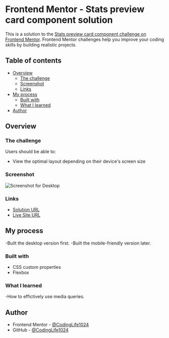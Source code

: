 # Frontend Mentor - Stats preview card component solution

This is a solution to the [Stats preview card component challenge on Frontend Mentor](https://www.frontendmentor.io/challenges/stats-preview-card-component-8JqbgoU62). Frontend Mentor challenges help you improve your coding skills by building realistic projects. 

## Table of contents

- [Overview](#overview)
  - [The challenge](#the-challenge)
  - [Screenshot](#screenshot)
  - [Links](#links)
- [My process](#my-process)
  - [Built with](#built-with)
  - [What I learned](#what-i-learned)
- [Author](#author)

## Overview

### The challenge

Users should be able to:
- View the optimal layout depending on their device's screen size

### Screenshot

![Screenshot for Desktop](https://github.com/CodingLife1024/StatsPreviewCard/blob/main/design/ScreenShot.png)

### Links

- [Solution URL](https://github.com/CodingLife1024/StatsPreviewCard)
- [Live Site URL](https://codinglife1024.github.io/StatsPreviewCard/)

## My process

-Built the desktop version first.
-Built the mobile-friendly version later.

### Built with

- CSS custom properties
- Flexbox

### What I learned

-How to effictively use media queries.

## Author

- Frontend Mentor - [@CodingLife1024](https://www.frontendmentor.io/profile/CodingLife1024)
- GitHub - [@CodingLife1024](https://github.com/CodingLife1024)
